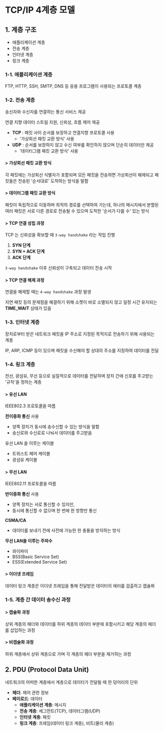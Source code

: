 # TCP/IP 4계층 모델

## 1. 계층 구조

- 애플리케이션 계층
- 전송 계층
- 인터넷 계층
- 링크 계층

### 1-1. 애플리케이션 계층

FTP, HTTP, SSH, SMTP, DNS 등 응용 프로그램이 사용되는 프로토콜 계층

### 1-2. 전송 계층

송신자와 수신자를 연결하는 통신 서비스 제공

연결 지향 데이터 스트림 지원, 신뢰성, 흐름 제어 제공

- **TCP** : 패킷 사이 순서를 보장하고 연결지향 프로토콜 사용
  - '가상회선 패킷 교환 방식' 사용
- **UDP** : 순서를 보장하지 않고 수신 여부를 확인하지 않으며 단순히 데이터만 제공
  - '데이터그램 패킷 교환 방식' 사용

#### > 가상회선 패킷 교환 방식

각 패킷에는 가상회선 식별자가 포함되며 모든 패킷을 전송하면 가상회선이 해제되고 패킷들은 전송된 '순서대로' 도착하는 방식을 말함

#### > 데이터그램 패킷 교환 방식

패킷이 독립적으로 이동하며 최적의 경로를 선택하여 가는데, 하나의 메시지에서 분할된 여러 패킷은 서로 다른 경로로 전송될 수 있으며 도착한 '순서가 다를 수' 있는 방식

#### > TCP 연결 성립 과정

TCP 는 신뢰성을 확보할 때 `3-way handshake` 라는 작업 진행

1. **SYN 단계**
2. **SYN + ACK 단계**
3. **ACK 단계**

`3-way handshake` 이후 신뢰성이 구축되고 데이터 전송 시작

#### > TCP 연결 해제 과정

연결을 해제할 때는 `4-way handshake` 과정 발생

지연 패킷 등의 문제점을 해결하기 위해 소켓이 바로 소멸되지 않고 일정 시간 유지되는 **TIME_WAIT** 상태가 있음

### 1-3. 인터넷 계층

장치로부터 받은 네트워크 패킷을 IP 주소로 지정된 목적지로 전송하기 위해 사용되는 계층

IP, ARP, ICMP 등이 있으며 패킷을 수신해야 할 상대의 주소를 지정하여 데이터를 전달

### 1-4. 링크 계층

전선, 광섬유, 무선 등으로 실질적으로 데이터를 전달하며 장치 간에 신호를 주고받는 '규칙'을 정하는 계층

#### > 유선 LAN

IEEE802.3 프로토콜을 따름

**전이중화 통신** 사용

- 양쪽 장치가 동시에 송수신할 수 있는 방식을 말함
- 송신로와 수신로로 나눠서 데이터를 주고받음

유선 LAN 을 이루는 케이블

- 트위스트 페어 케이블
- 광섬유 케이블

#### > 무선 LAN

IEEE802.11 프로토콜을 따름

**반이중화 통신** 사용

- 양쪽 장치는 서로 통신할 수 있지만,
- 동시에 통신할 수 없으며 한 번에 한 방향만 통신

**CSMA/CA**

- 데이터를 보내기 전에 사전에 가능한 한 충돌을 방지하는 방식

**무선 LAN을 이루는 주파수**

- 와이파이
- BSS(Basic Service Set)
- ESS(Extended Service Set)

#### > 이더넷 프레임

데이터 링크 계층은 이더넷 프레임을 통해 전달받은 데이터의 에러를 검출하고 캡슐화

### 1-5. 계층 간 데이터 송수신 과정

#### > 캡슐화 과정

상위 계층의 헤더와 데이터를 하위 계층의 데이터 부분에 포함시키고 해당 계층의 헤더를 삽입하는 과정

#### > 비캡슐화 과정

하위 계층에서 상위 계층으로 가며 각 계층의 헤더 부분을 제거하는 과정

## 2. PDU (Protocol Data Unit)

네트워크의 어떠한 계층에서 계층으로 데이터가 전달될 때 한 덩어리의 단위

- **헤더**: 제어 관련 정보
- **페이로드**: 데이터
  - **애플리케이션 계층**: 메시지
  - **전송 계층**: 세그먼트(TCP), 데이터그램(UDP)
  - **인터넷 계층**: 패킷
  - **링크 계층**: 프레임(데이터 링크 계층), 비트(물리 계층)
